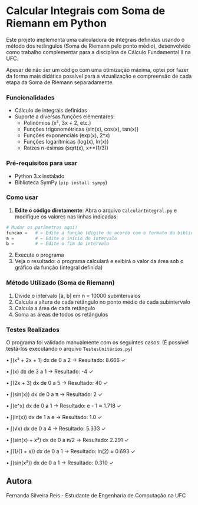 # Calcular Integrais com Soma de Riemann em Python
Este projeto implementa uma calculadora de integrais definidas usando o método dos retângulos (Soma de Riemann pelo ponto médio), desenvolvido como trabalho complementar para a disciplina de Cálculo Fundamental II na UFC.

Apesar de não ser um código com uma otimização máxima, optei por fazer da forma mais didática possível para a vizualização e compreensão de cada etapa da Soma de Riemann separadamente.

### Funcionalidades

-  Cálculo de integrais definidas 
-  Suporte a diversas funções elementares:
    - Polinômios (x², 3x + 2, etc.)
    - Funções trigonométricas (sin(x), cos(x), tan(x))
    - Funções exponenciais (exp(x), 2^x)
    - Funções logarítmicas (log(x), ln(x))
    - Raízes n-ésimas (sqrt(x), x**(1/3))

### Pré-requisitos para usar

- Python 3.x instalado
- Biblioteca SymPy (`pip install sympy`)

### Como usar
1. **Edite o código diretamente**: Abra o arquivo `CalcularIntegral.py` e modifique os valores nas linhas indicadas:
```python
# Mudar os parâmetros aqui!
funcao =   # ← Edite a função (digite de acordo com o formato da biblioteca SymPy e usando a variável 'x')
a =        # ← Edite o início do intervalo  
b =        # ← Edite o fim do intervalo
```
2. Execute o programa
3. Veja o resultado: o programa calculará e exibirá o valor da área sob o gráfico da função (integral definida)

### Método Utilizado (Soma de Riemann)
1. Divide o intervalo [a, b] em n = 10000 subintervalos
2. Calcula a altura de cada retângulo no ponto médio de cada subintervalo
3. Calcula a área de cada retângulo
4. Soma as áreas de todos os retângulos

### Testes Realizados
O programa foi validado manualmente com os seguintes casos: (É possível testá-los executando o arquivo `TestesUnitários.py`)

• ∫(x² + 2x + 1) dx de 0 a 2 → Resultado: 8.666 ✓

• ∫(x) dx de 3 a 1 → Resultado: -4 ✓

• ∫(2x + 3) dx de 0 a 5 → Resultado: 40 ✓

• ∫(sin(x)) dx de 0 a π → Resultado: 2 ✓ 

• ∫(e^x) dx de 0 a 1 → Resultado: e - 1 ≈ 1.718 ✓

• ∫(ln(x)) dx de 1 a e → Resultado: 1.0 ✓

• ∫(√x) dx de 0 a 4 → Resultado: 5.333 ✓

• ∫(sin(x) + x²) dx de 0 a π/2 → Resultado: 2.291 ✓

• ∫(1/(1 + x)) dx de 0 a 1 → Resultado: ln(2) ≈ 0.693 ✓

• ∫(sin(x²)) dx de 0 a 1 → Resultado: 0.310 ✓


## Autora
Fernanda Silveira Reis - Estudante de Engenharia de Computação na UFC

